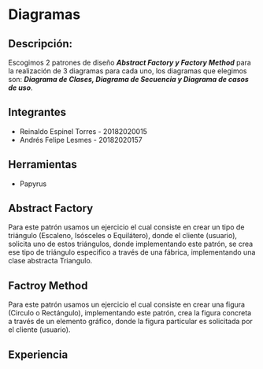 # Diagramas


## Descripción:

Escogimos 2 patrones de diseño ***Abstract Factory y Factory Method*** para la realización de 3 diagramas para cada uno, los diagramas que elegimos son:  ***Diagrama de Clases, Diagrama de Secuencia y Diagrama de casos de uso***.

## Integrantes

* Reinaldo Espinel Torres - 20182020015
* Andrés Felipe Lesmes - 20182020157


## Herramientas

* Papyrus

## Abstract Factory

Para este patrón usamos un ejercicio el cual consiste en crear un tipo de triángulo (Escaleno, Isósceles o Equilátero), donde el cliente (usuario), solicita uno de estos triángulos, donde implementando este patrón, se crea ese tipo de triángulo especifico a través de una fábrica, implementando una clase abstracta Triangulo.


## Factroy Method

Para este patrón usamos un ejercicio el cual consiste en crear una figura (Circulo o Rectángulo), implementando este patrón, crea la figura concreta a través de un elemento gráfico, donde la figura particular es solicitada por el cliente (usuario).   


## Experiencia



